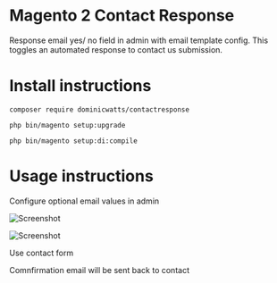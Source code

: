 # Magento 2 Contact Response

Response email yes/ no field in admin with email template config. This toggles an automated response to contact us submission.

# Install instructions #

`composer require dominicwatts/contactresponse`

`php bin/magento setup:upgrade`

`php bin/magento setup:di:compile`

# Usage instructions #

Configure optional email values in admin

![Screenshot](https://i.snipboard.io/Mjf01x.jpg)

![Screenshot](https://i.snipboard.io/R0WKGQ.jpg)

Use contact form

Comnfirmation email will be sent back to contact
